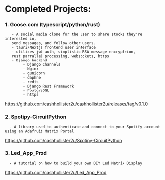 # Completed Projects: 

   ### 1. Goose.com (typescript/python/rust) 
       - A social media clone for the user to share stocks they're interested in, 
       send messages, and follow other users.
       - tauri/Nextjs frontend user interface
       - utilizes jwt auth, simplistic RSA message encryptrion, 
       rust parrallel processing, websockets, https
       - Django backend 
            - Django Channels
            - Nginx
            - gunicorn
            - daphne
            - redis
            - Django Rest Framework
            - PostgreSQL 
            - https
            
   https://github.com/cashhollister2u/cashhollister2u/releases/tag/v0.1.0
      
   ### 2. Spotipy-CircuitPython

      - A library used to authenticate and connect to your Spotify account using an Adafruit Matrix Portal

   https://github.com/cashhollister2u/Spotipy-CircuitPython
      
   ### 3. Led_App_Prod

      - A tutorial on how to build your own DIY Led Matrix Display
      
   https://github.com/cashhollister2u/Led_App_Prod



